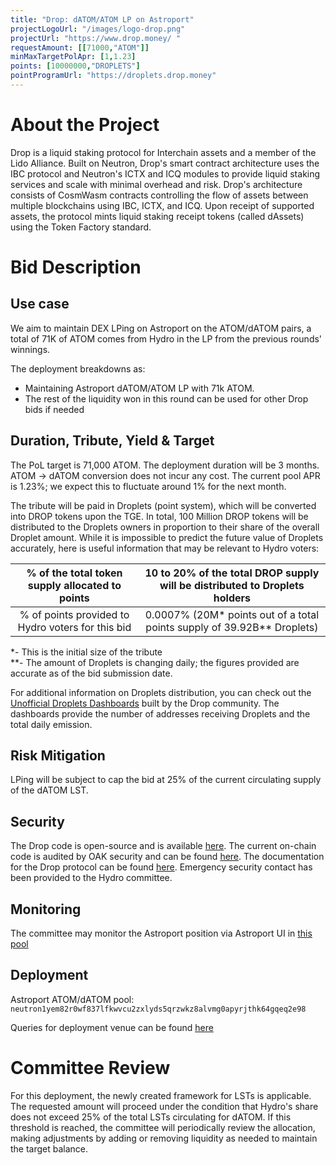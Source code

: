 ```yaml
---
title: "Drop: dATOM/ATOM LP on Astroport"
projectLogoUrl: "/images/logo-drop.png"
projectUrl: "https://www.drop.money/ "
requestAmount: [[71000,"ATOM"]]
minMaxTargetPolApr: [1,1.23]
points: [10000000,"DROPLETS"]
pointProgramUrl: "https://droplets.drop.money"
---
```


# About the Project

Drop is a liquid staking protocol for Interchain assets and a member of the Lido Alliance. Built on Neutron, Drop's smart contract architecture uses the IBC protocol and Neutron's ICTX and ICQ modules to provide liquid staking services and scale with minimal overhead and risk. Drop's architecture consists of CosmWasm contracts controlling the flow of assets between multiple blockchains using IBC, ICTX, and ICQ. Upon receipt of supported assets, the protocol mints liquid staking receipt tokens (called dAssets) using the Token Factory standard.

# Bid Description

## Use case

We aim to maintain DEX LPing on Astroport on the ATOM/dATOM pairs, a total of 71K of ATOM comes from Hydro in the LP from the previous rounds' winnings.

The deployment breakdowns as:

* Maintaining Astroport dATOM/ATOM LP with 71k ATOM.
* The rest of the liquidity won in this round can be used for other Drop bids if needed

## Duration, Tribute, Yield & Target

The PoL target is 71,000 ATOM. The deployment duration will be 3 months.  
ATOM -> dATOM conversion does not incur any cost. The current pool APR is 1.23%; we expect this to fluctuate around 1% for the next month.

The tribute will be paid in Droplets (point system), which will be converted into DROP tokens upon the TGE. In total, 100 Million DROP tokens will be distributed to the Droplets owners in proportion to their share of the overall Droplet amount. While it is impossible to predict the future value of Droplets accurately, here is useful information that may be relevant to Hydro voters:

| % of the total token supply allocated to points | 10 to 20% of the total DROP supply will be distributed to Droplets holders |
| :---: | :---: |
| % of points provided to Hydro voters for this bid | 0.0007% (20M* points out of a total points supply of 39.92B** Droplets) |

*- This is the initial size of the tribute  
**- The amount of Droplets is changing daily; the figures provided are accurate as of the bid submission date.

For additional information on Droplets distribution, you can check out the [Unofficial Droplets Dashboards](https://dropletsdash.xyz/) built by the Drop community. The dashboards provide the number of addresses receiving Droplets and the total daily emission.

## Risk Mitigation

LPing will be subject to cap the bid at 25% of the current circulating supply of the dATOM LST.

## Security

The Drop code is open-source and is available [here](https://github.com/hadronlabs-org/drop-contracts). The current on-chain code is audited by OAK security and can be found [here](https://github.com/oak-security/audit-reports/tree/main/Drop). The documentation for the Drop protocol can be found [here](https://docs.drop.money/). Emergency security contact has been provided to the Hydro committee.

## Monitoring

The committee may monitor the Astroport position via Astroport UI in [this pool](https://app.astroport.fi/pools/neutron1yem82r0wf837lfkwvcu2zxlyds5qrzwkz8alvmg0apyrjthk64gqeq2e98)

## Deployment

Astroport ATOM/dATOM pool:  
`neutron1yem82r0wf837lfkwvcu2zxlyds5qrzwkz8alvmg0apyrjthk64gqeq2e98`

Queries for deployment venue can be found [here](https://hackmd.io/@fuVAsWArQUK74edzCTXdYA/BJ8QPfGYye)

# Committee Review

For this deployment, the newly created framework for LSTs is applicable. The requested amount will proceed under the condition that Hydro's share does not exceed 25% of the total LSTs circulating for dATOM. If this threshold is reached, the committee will periodically review the allocation, making adjustments by adding or removing liquidity as needed to maintain the target balance.


